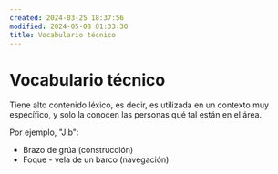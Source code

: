 ```yaml
---
created: 2024-03-25 18:37:56
modified: 2024-05-08 01:33:30
title: Vocabulario técnico
---
```


# Vocabulario técnico

Tiene alto contenido léxico, es decir, es utilizada en un contexto muy específico, y solo la conocen las personas qué tal están en el área.

Por ejemplo, "Jib":

- Brazo de grúa (construcción)
- Foque - vela de un barco (navegación)
